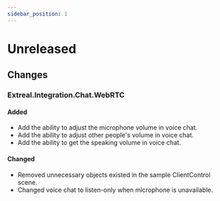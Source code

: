 ```yaml
---
sidebar_position: 1
---
```


# Unreleased

## Changes

### Extreal.Integration.Chat.WebRTC

#### Added

- Add the ability to adjust the microphone volume in voice chat.
- Add the ability to adjust other people's volume in voice chat.
- Add the ability to get the speaking volume in voice chat.

#### Changed

- Removed unnecessary objects existed in the sample ClientControl scene.
- Changed voice chat to listen-only when microphone is unavailable.
